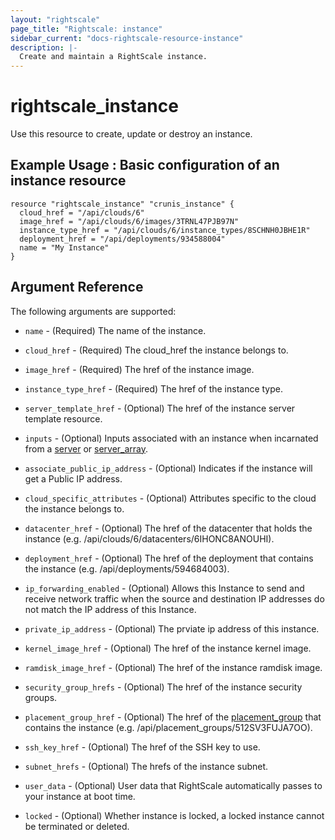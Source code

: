 ```yaml
---
layout: "rightscale"
page_title: "Rightscale: instance"
sidebar_current: "docs-rightscale-resource-instance"
description: |-
  Create and maintain a RightScale instance.
---
```


# rightscale_instance

Use this resource to create, update or destroy an instance.

## Example Usage : Basic configuration of an instance resource

```hcl
resource "rightscale_instance" "crunis_instance" {
  cloud_href = "/api/clouds/6"
  image_href = "/api/clouds/6/images/3TRNL47PJB97N"
  instance_type_href = "/api/clouds/6/instance_types/8SCHNH0JBHE1R"
  deployment_href = "/api/deployments/934588004"
  name = "My Instance"
}
```

## Argument Reference

The following arguments are supported:

 * `name` - (Required) The name of the instance.

 * `cloud_href` - (Required) The cloud_href the instance belongs to.

 * `image_href` - (Required) The href of the instance image.

 * `instance_type_href` - (Required) The href of the instance type.

 * `server_template_href` - (Optional) The href of the instance server template resource.

 * `inputs` - (Optional) Inputs associated with an instance when incarnated from a [server](https://github.com/rightscale/terraform-provider-rightscale/blob/master/rightscale/website/docs/r/cm_server.markdown) or [server_array](https://github.com/rightscale/terraform-provider-rightscale/blob/master/rightscale/website/docs/r/cm_server_array.markdown).

 * `associate_public_ip_address` - (Optional) Indicates if the instance will get a Public IP address.

 * `cloud_specific_attributes` - (Optional) Attributes specific to the cloud the instance belongs to.

* `datacenter_href` - (Optional) The href of the datacenter that holds the instance (e.g. /api/clouds/6/datacenters/6IHONC8ANOUHI).

* `deployment_href` - (Optional) The href of the deployment that contains the instance (e.g. /api/deployments/594684003).

* `ip_forwarding_enabled` - (Optional) Allows this Instance to send and receive network traffic when the source and destination IP addresses do not match the IP address of this Instance.

* `private_ip_address` - (Optional) The prviate ip address of this instance.

* `kernel_image_href` - (Optional) The href of the instance kernel image.

* `ramdisk_image_href` - (Optional) The href of the instance ramdisk image.

* `security_group_hrefs` - (Optional) The href of the instance security groups.

* `placement_group_href` - (Optional) The href of the [placement_group](http://docs.rightscale.com/cm/dashboard/clouds/aws/ec2_placement_groups.html) that contains the instance (e.g. /api/placement_groups/512SV3FUJA7OO).

* `ssh_key_href` - (Optional) The href of the SSH key to use.

* `subnet_hrefs` - (Optional) The hrefs of the instance subnet.

* `user_data` - (Optional) User data that RightScale automatically passes to your instance at boot time.

* `locked` - (Optional)  Whether instance is locked, a locked instance cannot be terminated or deleted.
